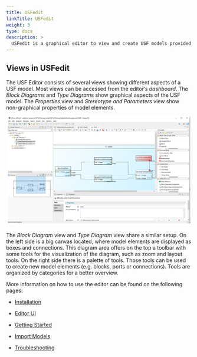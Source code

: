 ```yaml
---
title: USFedit
linkTitle: USFedit
weight: 3
type: docs
description: >
  USFedit is a graphical editor to view and create USF models provided as an Eclipse plugin. It allows to create functional block models with data and control flows, definition of data types as well as safety measures to secure the functional model.
---
```


## Views in USFedit

The USF Editor consists of several views showing different aspects of a USF model. Most views can be accessed from the editor’s *dashboard*. The *Block Diagrams* and *Type Diagrams* show graphical aspects of the USF model. The *Properties* view and *Stereotype and Parameters* view show non-graphical properties of model elements.

![Views in USFedit](editor_views.png "Views in USFedit")

The *Block Diagram* view and *Type Diagram* view share a similar setup. On the left side is a big canvas located, where model elements are displayed as boxes and connections. This diagram area offers on the top a toolbar with some tools for the visualization of the diagram, such as zoom and layout tools. On the right side there is a palette of tools. Those tools can be used to create new model elements (e.g. blocks, ports or connections). Tools are organized by categories for a better overview. 

More information on how to use the editor can be found on the following pages:

- [Installation](/tools/usfedit/installation)

- [Editor UI](/tools/usfedit/editor_ui)

- [Getting Started](/tools/usfedit/getting_started)

- [Import Models](/tools/usfedit/import_models)

- [Troubleshooting](/tools/usfedit/troubleshooting)
 


